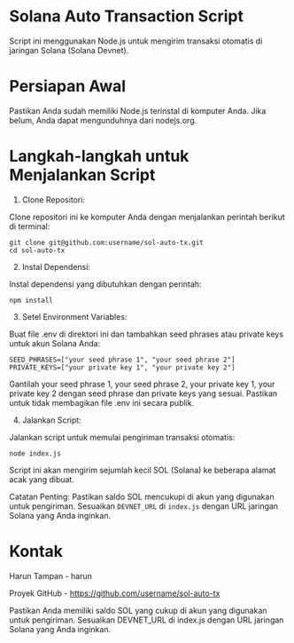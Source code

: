 # Solana Auto Transaction Script
Script ini menggunakan Node.js untuk mengirim transaksi otomatis di jaringan Solana (Solana Devnet).

# Persiapan Awal
Pastikan Anda sudah memiliki Node.js terinstal di komputer Anda. Jika belum, Anda dapat mengunduhnya dari nodejs.org.

# Langkah-langkah untuk Menjalankan Script
1. Clone Repositori:

Clone repositori ini ke komputer Anda dengan menjalankan perintah berikut di terminal:

```
git clone git@github.com:username/sol-auto-tx.git
cd sol-auto-tx
```


2. Instal Dependensi:

Instal dependensi yang dibutuhkan dengan perintah:

```
npm install
```

3. Setel Environment Variables:

Buat file .env di direktori ini dan tambahkan seed phrases atau private keys untuk akun Solana Anda:


```
SEED_PHRASES=["your seed phrase 1", "your seed phrase 2"]
PRIVATE_KEYS=["your private key 1", "your private key 2"]
```
Gantilah your seed phrase 1, your seed phrase 2, your private key 1, your private key 2 dengan seed phrase dan private keys yang sesuai. Pastikan untuk tidak membagikan file .env ini secara publik.


4. Jalankan Script:

Jalankan script untuk memulai pengiriman transaksi otomatis:

```
node index.js
```
Script ini akan mengirim sejumlah kecil SOL (Solana) ke beberapa alamat acak yang dibuat.

Catatan Penting:
Pastikan saldo SOL mencukupi di akun yang digunakan untuk pengiriman.
Sesuaikan `DEVNET_URL` di `index.js` dengan URL jaringan Solana yang Anda inginkan.

# Kontak
Harun Tampan - harun

Proyek GitHub - https://github.com/username/sol-auto-tx


Pastikan Anda memiliki saldo SOL yang cukup di akun yang digunakan untuk pengiriman.
Sesuaikan DEVNET_URL di index.js dengan URL jaringan Solana yang Anda inginkan.
